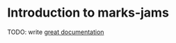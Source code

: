 # Introduction to marks-jams

TODO: write [great documentation](http://jacobian.org/writing/what-to-write/)
